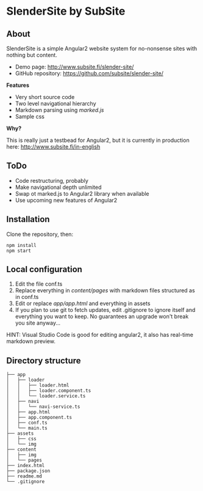# SlenderSite by SubSite

## About

SlenderSite is a simple Angular2 website system for no-nonsense sites with nothing but content.

- Demo page: http://www.subsite.fi/slender-site/ 
- GitHub repository: https://github.com/subsite/slender-site/

**Features**
- Very short source code
- Two level navigational hierarchy
- Markdown parsing using *marked.js*
- Sample css 

**Why?**

This is really just a testbead for Angular2, but it is currently in production here: http://www.subsite.fi/in-english

## ToDo

- Code restructuring, probably
- Make navigational depth unlimited
- Swap ot marked.js to Angular2 library when available
- Use upcoming new features of Angular2

## Installation

Clone the repository, then:

    npm install
    npm start 


## Local configuration

 1. Edit the file conf.ts 
 2. Replace everything in *content/pages* with markdown files structured as in conf.ts
 3. Edit or replace *app/app.html* and everything in assets 
 4. If you plan to use git to fetch updates, edit .gitignore to ignore itself and everything you want to keep. No guarantees an upgrade won't break you site anyway...

HINT: Visual Studio Code is good for editing angular2, it also has real-time markdown preview.


## Directory structure

```
├── app
│   ├── loader 
│   │   ├── loader.html 
│   │   ├── loader.component.ts
│   │   └── loader.service.ts
│   ├── navi 
│   │   └── navi-service.ts
│   ├── app.html
│   ├── app.component.ts
│   ├── conf.ts 
│   └── main.ts
├── assets
│   ├── css
│   └── img
├── content
│   ├── img
│   └── pages
├── index.html
├── package.json
├── readme.md
└── .gitignore
```
   
   
